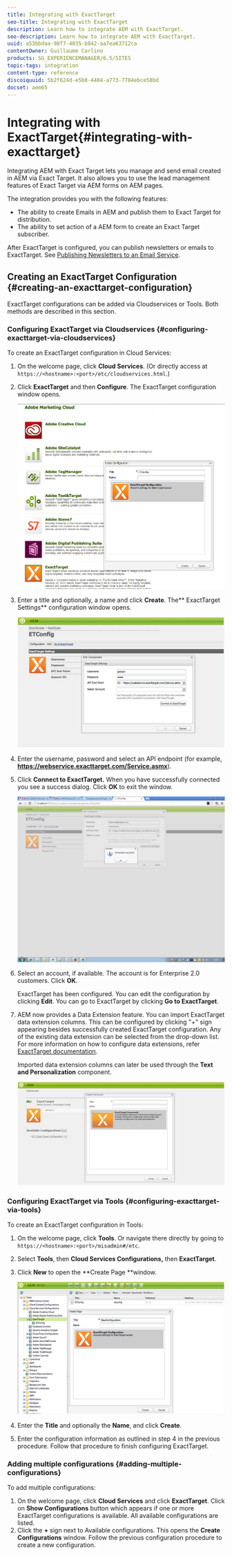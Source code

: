 ```yaml
---
title: Integrating with ExactTarget
seo-title: Integrating with ExactTarget
description: Learn how to integrate AEM with ExactTarget.
seo-description: Learn how to integrate AEM with ExactTarget.
uuid: a53bbdaa-98f7-4035-b842-aa7ea63712ca
contentOwner: Guillaume Carlino
products: SG_EXPERIENCEMANAGER/6.5/SITES
topic-tags: integration
content-type: reference
discoiquuid: 5b2f624d-e5b8-4484-a773-7784ebce58bd
docset: aem65
---
```


# Integrating with ExactTarget{#integrating-with-exacttarget}

Integrating AEM with Exact Target lets you manage and send email created in AEM via Exact Target. It also allows you to use the lead management features of Exact Target via AEM forms on AEM pages.

The integration provides you with the following features:

* The ability to create Emails in AEM and publish them to Exact Target for distribution.
* The ability to set action of a AEM form to create an Exact Target subscriber.

After ExactTarget is configured, you can publish newsletters or emails to ExactTarget. See [Publishing Newsletters to an Email Service](/help/sites-authoring/personalization.md).

## Creating an ExactTarget Configuration {#creating-an-exacttarget-configuration}

ExactTarget configurations can be added via Cloudservices or Tools. Both methods are described in this section.

### Configuring ExactTarget via Cloudservices {#configuring-exacttarget-via-cloudservices}

To create an ExactTarget configuration in Cloud Services:

1. On the welcome page, click **Cloud Services**. (Or directly access at `https://<hostname>:<port>/etc/cloudservices.html`.)
1. Click **ExactTarget** and then **Configure**. The ExactTarget configuration window opens.

   ![chlimage_1-19](assets/chlimage_1-19.png)

1. Enter a title and optionally, a name and click **Create**. The** ExactTarget Settings** configuration window opens.

   ![chlimage_1](assets/chlimage_1.jpeg)

1. Enter the username, password and select an API endpoint (for example, **https://webservice.exacttarget.com/Service.asmx**).
1. Click **Connect to ExactTarget.** When you have successfully connected you see a success dialog. Click **OK** to exit the window.

   ![chlimage_1-1](assets/chlimage_1-1.jpeg)

1. Select an account, if available. The account is for Enterprise 2.0 customers. Click **OK**.

   ExactTarget has been configured. You can edit the configuration by clicking **Edit**. You can go to ExactTarget by clicking **Go to ExactTarget**.

1. AEM now provides a Data Extension feature. You can import ExactTarget data extension columns. This can be configured by clicking "+" sign appearing besides successfully created ExactTarget configuration. Any of the existing data extension can be selected from the drop-down list. For more information on how to configure data extensions, refer [ExactTarget documentation](https://help.exacttarget.com/en/documentation/exacttarget/subscribers/data_extensions_and_data_relationships).

   Imported data extension columns can later be used through the **Text and Personalization** component.

   ![chlimage_1-2](assets/chlimage_1-2.jpeg)

### Configuring ExactTarget via Tools {#configuring-exacttarget-via-tools}

To create an ExactTarget configuration in Tools:

1. On the welcome page, click **Tools**. Or navigate there directly by going to `https://<hostname>:<port>/misadmin#/etc`.
1. Select **Tools**, then **Cloud Services Configurations,** then **ExactTarget**.
1. Click **New** to open the **Create Page **window.

   ![chlimage_1-34](assets/chlimage_1-3.jpeg)

1. Enter the **Title** and optionally the **Name**, and click **Create**.
1. Enter the configuration information as outlined in step 4 in the previous procedure. Follow that procedure to finish configuring ExactTarget.

### Adding multiple configurations {#adding-multiple-configurations}

To add multiple configurations:

1. On the welcome page, click **Cloud Services** and click **ExactTarget**. Click on **Show Configurations** button which appears if one or more ExactTarget configurations is available. All available configurations are listed.
1. Click the **+** sign next to Available configurations. This opens the **Create Configurations** window. Follow the previous configuration procedure to create a new configuration.